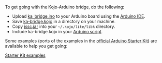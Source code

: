 To get going with the Kojo-Arduino bridge, do the following:

* Upload [ka_bridge.ino](https://bitbucket.org/lalit_pant/kojo-arduino/src/tip/ka_bridge/ka_bridge.ino) to your Arduino board using the [Arduino IDE](http://arduino.cc/en/Guide/Environment).
* Save [ka-bridge.kojo](https://bitbucket.org/lalit_pant/kojo-arduino/src/tip/ka-bridge.kojo) in a directory on your machine.
* Copy [jssc.jar](https://bitbucket.org/lalit_pant/kojo-arduino/src/tip/lib/) into your `~/.kojo/lite/libk` directory.
* Include ka-bridge.kojo in your [Arduino script](https://bitbucket.org/lalit_pant/kojo-arduino/raw/tip/starterkit/proj-02.kojo).

Some examples (ports of the examples in the [official Arduino Starter Kit](http://arduino.cc/en/Main/ArduinoStarterKit)) are available to help you get going:

[Starter Kit examples](https://bitbucket.org/lalit_pant/kojo-arduino/src/tip/starterkit/)

